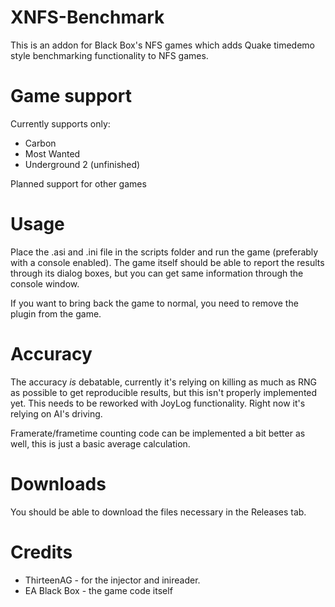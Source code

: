 # XNFS-Benchmark
This is an addon for Black Box's NFS games which adds Quake timedemo style benchmarking functionality to NFS games.

# Game support
Currently supports only:
- Carbon
- Most Wanted
- Underground 2 (unfinished)

Planned support for other games

# Usage
Place the .asi and .ini file in the scripts folder and run the game (preferably with a console enabled).
The game itself should be able to report the results through its dialog boxes, but you can get same information through the console window.

If you want to bring back the game to normal, you need to remove the plugin from the game.

# Accuracy
The accuracy *is* debatable, currently it's relying on killing as much as RNG as possible to get reproducible results, but this isn't properly implemented yet.
This needs to be reworked with JoyLog functionality. Right now it's relying on AI's driving.

Framerate/frametime counting code can be implemented a bit better as well, this is just a basic average calculation.

# Downloads
You should be able to download the files necessary in the Releases tab.

# Credits
- ThirteenAG - for the injector and inireader.
- EA Black Box - the game code itself

